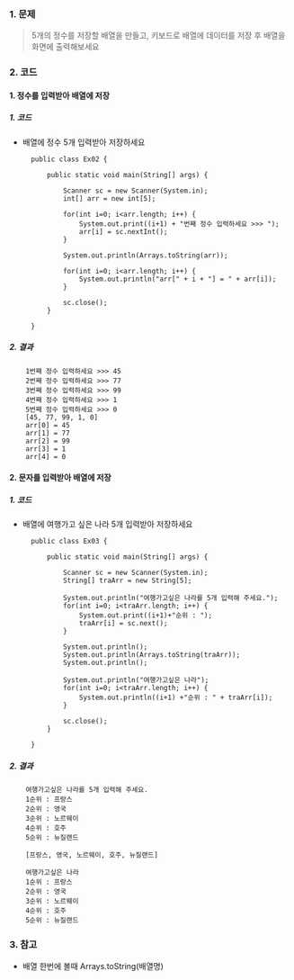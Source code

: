 ### 1. 문제
> 5개의 정수를 저장할 배열을 만들고, 키보드로 배열에 데이터를 저장 후 배열을 화면에 출력해보세요

### 2. 코드
#### 1. 정수를 입력받아 배열에 저장
##### 1. 코드

- 배열에 정수 5개 입력받아 저장하세요

        public class Ex02 {

            public static void main(String[] args) {

                Scanner sc = new Scanner(System.in);
                int[] arr = new int[5];
                
                for(int i=0; i<arr.length; i++) {
                    System.out.print((i+1) + "번째 정수 입력하세요 >>> ");
                    arr[i] = sc.nextInt();
                }
                
                System.out.println(Arrays.toString(arr));
                
                for(int i=0; i<arr.length; i++) {
                    System.out.println("arr[" + i + "] = " + arr[i]);
                }
                
                sc.close();
            }

        }

##### 2. 결과

        1번째 정수 입력하세요 >>> 45
        2번째 정수 입력하세요 >>> 77
        3번째 정수 입력하세요 >>> 99
        4번째 정수 입력하세요 >>> 1
        5번째 정수 입력하세요 >>> 0
        [45, 77, 99, 1, 0]
        arr[0] = 45
        arr[1] = 77
        arr[2] = 99
        arr[3] = 1
        arr[4] = 0

#### 2. 문자를 입력받아 배열에 저장
##### 1. 코드

- 배열에 여행가고 싶은 나라 5개 입력받아 저장하세요

        public class Ex03 {

            public static void main(String[] args) {

                Scanner sc = new Scanner(System.in);
                String[] traArr = new String[5];
                
                System.out.println("여행가고싶은 나라를 5개 입력해 주세요.");
                for(int i=0; i<traArr.length; i++) {
                    System.out.print((i+1)+"순위 : ");
                    traArr[i] = sc.next();
                }
    
                System.out.println();
                System.out.println(Arrays.toString(traArr));
                System.out.println();

                System.out.println("여행가고싶은 나라");
                for(int i=0; i<traArr.length; i++) {
                    System.out.println((i+1) +"순위 : " + traArr[i]);
                }
                
                sc.close();
            }

        }

##### 2. 결과

        여행가고싶은 나라를 5개 입력해 주세요.
        1순위 : 프랑스
        2순위 : 영국
        3순위 : 노르웨이
        4순위 : 호주
        5순위 : 뉴질랜드

        [프랑스, 영국, 노르웨이, 호주, 뉴질랜드]

        여행가고싶은 나라
        1순위 : 프랑스
        2순위 : 영국
        3순위 : 노르웨이
        4순위 : 호주
        5순위 : 뉴질랜드



### 3. 참고
- 배열 한번에 볼때 Arrays.toString(배열명) 
